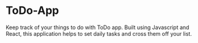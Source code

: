 # ToDo-App
Keep track of your things to do with ToDo app. Built using Javascript and React, this application helps to set daily tasks and cross them off your list.
